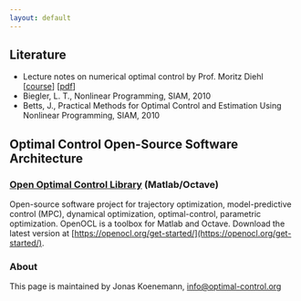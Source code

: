 ```yaml
---
layout: default
---
```



## Literature

* Lecture notes on numerical optimal control by Prof. Moritz Diehl [[course](https://www.syscop.de/teaching/ss2017/numerical-optimal-control)] [[pdf](https://www.syscop.de/files/2017ss/NOC/script/book-NOCSE.pdf)]
* Biegler, L. T., Nonlinear Programming, SIAM, 2010
* Betts, J., Practical Methods for Optimal Control and Estimation Using Nonlinear Programming, SIAM, 2010

## Optimal Control Open-Source Software Architecture

### [Open Optimal Control Library](https://openocl.org) (Matlab/Octave)

Open-source software project for trajectory optimization, model-predictive control (MPC), dynamical optimization, optimal-control, parametric optimization. OpenOCL is a toolbox for Matlab and Octave. Download the latest version at [https://openocl.org/get-started/](https://openocl.org/get-started/).

### About

This page is maintained by Jonas Koenemann, info@optimal-control.org

<div class="addthis_inline_share_toolbox"></div>
